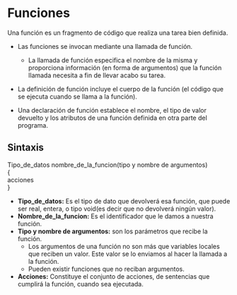 # Funciones

Una función es un fragmento de código que realiza una tarea bien definida.

- Las funciones se invocan mediante una llamada de función.
  - La llamada de función especifica el nombre de la misma y proporciona información (en forma de argumentos) que la función llamada necesita a fin de llevar acabo su tarea.

- La definición de función incluye el cuerpo de la función (el código que se ejecuta cuando se llama a la función).

- Una declaración de función establece el nombre, el tipo de valor devuelto y los atributos de una función definida en otra parte del programa.

## Sintaxis
 
Tipo_de_datos  nombre_de_la_funcion(tipo y nombre de argumentos)  
{  
  acciones  
}  
  
- **Tipo_de_datos:** Es el tipo de dato que devolverá esa función, que puede ser real, entera, o tipo void(es decir que no devolverá ningún valor).  
- **Nombre_de_la_funcion:** Es el identificador que le damos a nuestra función.
- **Tipo y nombre de argumentos:** son los parámetros que recibe la función. 
  - Los argumentos de una función no son más que variables locales que reciben un valor. Este valor se lo enviamos al hacer la llamada a la función.
  - Pueden existir funciones que no reciban argumentos.  
- **Acciones:** Constituye el conjunto de acciones, de sentencias que cumplirá la función, cuando sea ejecutada.
